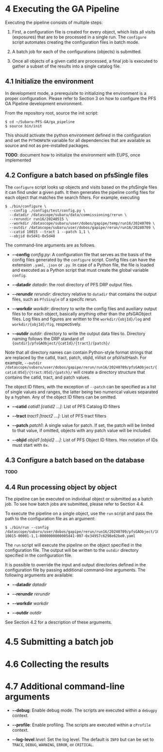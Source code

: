 # 4 Executing the GA Pipeline

Executing the pipeline consists of multiple steps:

1. First, a configuration file is created for every object, which lists all visits (exposures) that are to be processed in a single run. The `configure` script automates creating the configuration files in batch mode.

2. A batch job for each of the configurations (objects) is submitted.

3. Once all objects of a given catId are processed, a final job is executed to gather a subset of the results into a single catalog file.

## 4.1 Initialize the environment

In development mode, a prerequisite to initializing the environment is a proper configuration. Please refer to Section 3 on how to configure the PFS GA Pipeline development environment.

From the repository root, source the init script:

    $ cd ~/Subaru-PFS-GA/ga_pipeline
    $ source bin/init

This should activate the python environment defined in the configuration and set the `PYTHONPATH` variable for all dependencies that are available as source and not as pre-installed packages.

**TODO**: document how to initialize the environment with EUPS, once implemented

## 4.2 Configure a batch based on pfsSingle files

The `configure` script looks up objects and visits based on the pfsSingle files it can find under a given path. It then generates the pipeline config files for each object that matches the search filters. For example, executing

    $ ./bin/configure \
      --config ./configs/test/config.py \
      --datadir /datascope/subaru/data/commissioning/rerun \
      --rerundir run16/20240515 \
      --workdir /datascope/subaru/user/dobos/gapipe/temp/run16/20240709 \
      --outdir /datascope/subaru/user/dobos/gapipe/rerun/run16/20240709 \
      --catid 10015 --tract 1 --patch 1,1 \
      --objid 0x5d41-0x5d48
      
The command-line arguments are as follows.

* **--config** *config.py*: A configuration file that serves as the basis of the config files generated by the `configure` script. Config files can have the extension `.yaml`, `.json` or `.py`. In case of a Python file, the file is loaded and executed as a Python script that must create the global variable `config`.

* **--datadir** *datadir*: the root directory of PFS DRP output files.

* **--rerundir** *rerundir*: directory relative to `datadir` that contains the output files, such as `PfsSingle` of a specifc rerun.

* **--workdir** *workdir*: directory to write the config files and auxiliary output files to for each object, basically anything other than the pfsGAObject files. Log files and figures are written to the `workdir/{objId}/log` and `workdir/{objId}/fig`, respectively.

* **--outdir** *outdir*: directory to write the output data files to. Directory naming follows the DRP standard of `{outdir}/pfsGAObject/{catId}/{tract}/{patch}/`

Note that all directory names can contain Python-style format strings that are replaced by the catId, tract, patch, objId, nVisit or pfsVisitHash. For example, `--outdir /datascope/subaru/user/dobos/gapipe/rerun/run16/20240709/pfsGAObject/{catid:05d}/{tract:05d}/{patch}/` will create a directory structure that contains the catId, tract, and patch values.

The object ID filters, with the exception of `--patch` can be specified as a list of single values and ranges, the latter being two numerical values separated by a hyphen. Any of the object ID filters can be omitted.

* **--catid** *catid1 [catid2 ...]*: List of PFS Catalog ID filters

* **--tract** *tract1 [tract2 ...]*: List of PFS tract filters

* **--patch** *patch1*: A single value for patch. If set, the patch will be limited to that value, if omitted, objects with any patch value will be included.

* **--objid** *objid1 [objid2 ...]*: List of PFS Object ID filters. Hex notation of IDs must start with `0x`.

## 4.3 Configure a batch based on the database

**TODO**

## 4.4 Run processing object by object

The pipeline can be executed on individual object or submitted as a batch job. To see how batch jobs are submitted, please refer to Section 4.4.

To execute the pipeline on a single object, use the `run` script and pass the path to the configuration file as an argument:

    $ ./bin/run --config /datascope/subaru/user/dobos/gapipe/rerun/run16/20240709/pfsGAObject/10015/00001/1,1/pfsGAObject-10015-00001-1,1-0000000000005d41-007-0x34957c6298e62be0.yaml

The `run` script will execute the pipeline on the object specified in the configuration file. The output will be written to the `outdir` directory specified in the configuration file.

It is possible to override the input and output directories defined in the configuration file by passing additional command-line arguments. The following arguments are available:

* **--datadir** *datadir*

* **--rerundir** *rerundir*

* **--workdir** *workdir*

* **--outdir** *outdir*

See Section 4.2 for a description of these arguments.

# 4.5 Submitting a batch job



# 4.6 Collecting the results

# 4.7 Additional command-line arguments

* **--debug**: Enable debug mode. The scripts are executed within a `debugpy` context.

* **--profile**: Enable profiling. The scripts are executed within a `cProfile` context.

* **--log-level** *level*: Set the log level. The default is `INFO` but can be set to `TRACE`, `DEBUG`, `WARNING`, `ERROR`, or `CRITICAL`.